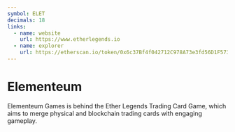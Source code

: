 ```yaml
---
symbol: ELET
decimals: 18
links:
  - name: website
    url: https://www.etherlegends.io
  - name: explorer
    url: https://etherscan.io/token/0x6c37Bf4f042712C978A73e3fd56D1F5738dD7C43
---
```


# Elementeum

Elementeum Games is behind the Ether Legends Trading Card Game, which aims to merge physical and blockchain trading cards with engaging gameplay.
